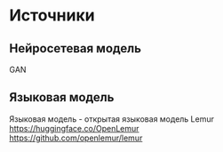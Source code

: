 # Источники

## Нейросетевая модель

GAN

## Языковая модель

Языковая модель - открытая языковая модель Lemur  
https://huggingface.co/OpenLemur  
https://github.com/openlemur/lemur  